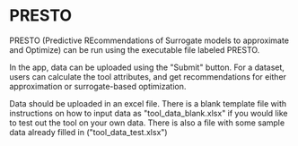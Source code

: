 # PRESTO

PRESTO (Predictive REcommendations of Surrogate models to approximate and Optimize) can be run using the executable file labeled PRESTO.

In the app, data can be uploaded using the "Submit" button. 
For a dataset, users can calculate the tool attributes, and get recommendations for either approximation 
or surrogate-based optimization. 

Data should be uploaded in an excel file. 
There is a blank template file with instructions on how to input data as "tool_data_blank.xlsx" if you would like to test out the tool on your own data. 
There is also a file with some sample data already filled in ("tool_data_test.xlsx")
